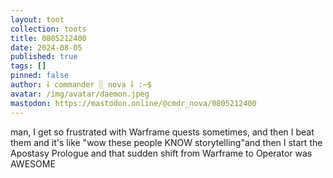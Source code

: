```yaml
---
layout: toot
collection: toots
title: 0805212400
date: 2024-08-05
published: true
tags: []
pinned: false
author: ⸸ commander ░ nova ⸸ :~$
avatar: /img/avatar/daemon.jpeg
mastodon: https://mastodon.online/@cmdr_nova/0805212400
---
```


man, I get so frustrated with Warframe quests sometimes, and then I beat them and it's like "wow these people KNOW storytelling"and then I start the Apostasy Prologue and that sudden shift from Warframe to Operator was AWESOME

